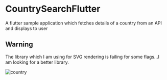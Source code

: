 # CountrySearchFlutter
A flutter sample application which fetches details of a country from an API and displays to user

## Warning
The library which I am using for SVG rendering is failing for some flags...I am looking for a better library.


![country](https://user-images.githubusercontent.com/6782228/51281926-1bbb2c00-19e4-11e9-8a4c-99dba7aa8c35.gif)
